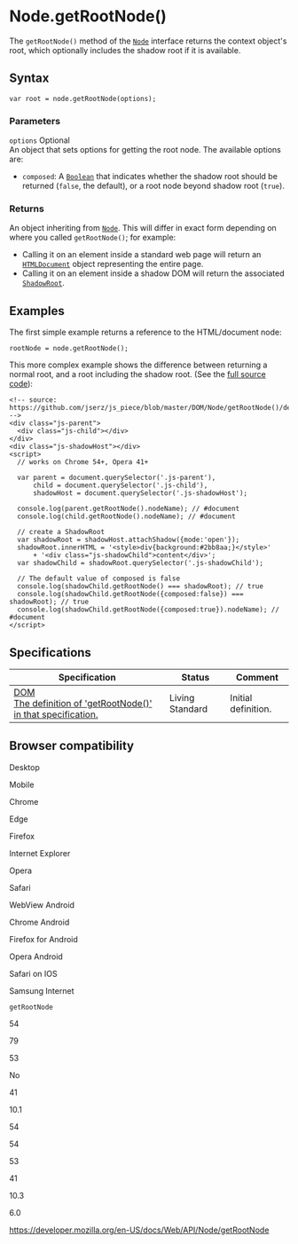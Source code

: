 # Node.getRootNode()

The `getRootNode()` method of the [`Node`](../node) interface returns the context object's root, which optionally includes the shadow root if it is available.

## Syntax

    var root = node.getRootNode(options);

### Parameters

`options` <span class="badge inline optional">Optional</span>  
An object that sets options for getting the root node. The available options are:

- `composed`: A [`Boolean`](https://developer.mozilla.org/en-US/docs/Web/JavaScript/Reference/Global_Objects/Boolean) that indicates whether the shadow root should be returned (`false`, the default), or a root node beyond shadow root (`true`).

### Returns

An object inheriting from [`Node`](../node). This will differ in exact form depending on where you called `getRootNode()`; for example:

- Calling it on an element inside a standard web page will return an [`HTMLDocument`](../htmldocument) object representing the entire page.
- Calling it on an element inside a shadow DOM will return the associated [`ShadowRoot`](../shadowroot).

## Examples

The first simple example returns a reference to the HTML/document node:

    rootNode = node.getRootNode();

This more complex example shows the difference between returning a normal root, and a root including the shadow root. (See the [full source code](<https://github.com/jserz/js_piece/blob/master/DOM/Node/getRootNode()/demo/getRootNode.html>)):

    <!-- source: https://github.com/jserz/js_piece/blob/master/DOM/Node/getRootNode()/demo/getRootNode.html -->
    <div class="js-parent">
      <div class="js-child"></div>
    </div>
    <div class="js-shadowHost"></div>
    <script>
      // works on Chrome 54+, Opera 41+

      var parent = document.querySelector('.js-parent'),
          child = document.querySelector('.js-child'),
          shadowHost = document.querySelector('.js-shadowHost');

      console.log(parent.getRootNode().nodeName); // #document
      console.log(child.getRootNode().nodeName); // #document

      // create a ShadowRoot
      var shadowRoot = shadowHost.attachShadow({mode:'open'});
      shadowRoot.innerHTML = '<style>div{background:#2bb8aa;}</style>'
          + '<div class="js-shadowChild">content</div>';
      var shadowChild = shadowRoot.querySelector('.js-shadowChild');

      // The default value of composed is false
      console.log(shadowChild.getRootNode() === shadowRoot); // true
      console.log(shadowChild.getRootNode({composed:false}) === shadowRoot); // true
      console.log(shadowChild.getRootNode({composed:true}).nodeName); // #document
    </script>

## Specifications

<table><thead><tr class="header"><th>Specification</th><th>Status</th><th>Comment</th></tr></thead><tbody><tr class="odd"><td><a href="https://dom.spec.whatwg.org/#dom-node-getrootnode">DOM<br />
<span class="small">The definition of 'getRootNode()' in that specification.</span></a></td><td><span class="spec-living">Living Standard</span></td><td>Initial definition.</td></tr></tbody></table>

## Browser compatibility

Desktop

Mobile

Chrome

Edge

Firefox

Internet Explorer

Opera

Safari

WebView Android

Chrome Android

Firefox for Android

Opera Android

Safari on IOS

Samsung Internet

`getRootNode`

54

79

53

No

41

10.1

54

54

53

41

10.3

6.0

<a href="https://developer.mozilla.org/en-US/docs/Web/API/Node/getRootNode" class="_attribution-link">https://developer.mozilla.org/en-US/docs/Web/API/Node/getRootNode</a>
